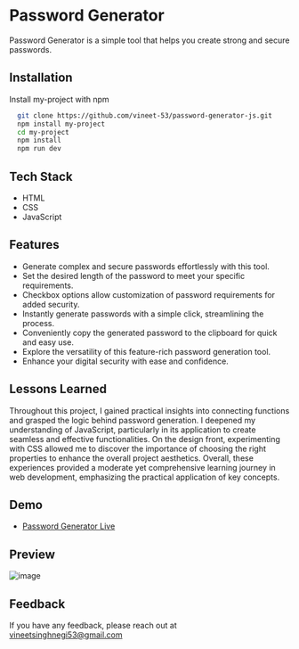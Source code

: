 
# Password Generator

Password Generator is a simple tool that helps you create strong and secure passwords.


## Installation

Install my-project with npm

```bash
  git clone https://github.com/vineet-53/password-generator-js.git
  npm install my-project
  cd my-project
  npm install 
  npm run dev
```
    
## Tech Stack 
- HTML 
- CSS 
- JavaScript


## Features

- Generate complex and secure passwords effortlessly with this tool.
- Set the desired length of the password to meet your specific requirements.
- Checkbox options allow customization of password requirements for added security.
- Instantly generate passwords with a simple click, streamlining the process.
- Conveniently copy the generated password to the clipboard for quick and easy use.
- Explore the versatility of this feature-rich password generation tool.
- Enhance your digital security with ease and confidence.


## Lessons Learned

Throughout this project, I gained practical insights into connecting functions and grasped the logic behind password generation. I deepened my understanding of JavaScript, particularly in its application to create seamless and effective functionalities. On the design front, experimenting with CSS allowed me to discover the importance of choosing the right properties to enhance the overall project aesthetics. Overall, these experiences provided a moderate yet comprehensive learning journey in web development, emphasizing the practical application of key concepts.


## Demo
- [Password Generator Live](https://vineet-password-generator.netlify.app/)


## Preview

![image](https://github.com/vineet-53/password-generator-js/assets/116667797/b37607a5-3663-4610-87db-e8a8937ea6fb)
## Feedback

If you have any feedback, please reach out at vineetsinghnegi53@gmail.com

